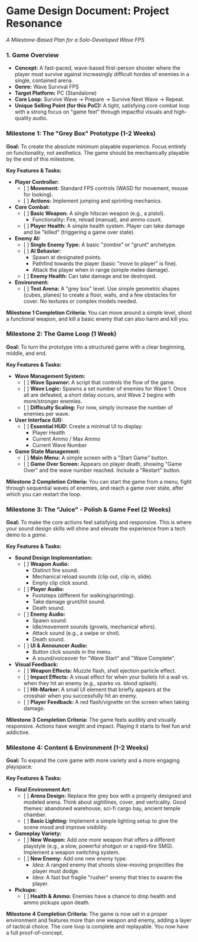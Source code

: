 # **Game Design Document: Project Resonance**

*A Milestone-Based Plan for a Solo-Developed Wave FPS*

### **1\. Game Overview**

* **Concept:** A fast-paced, wave-based first-person shooter where the player must survive against increasingly difficult hordes of enemies in a single, contained arena.  
* **Genre:** Wave Survival FPS  
* **Target Platform:** PC (Standalone)  
* **Core Loop:** Survive Wave \-\> Prepare \-\> Survive Next Wave \-\> Repeat.  
* **Unique Selling Point (for this PoC):** A tight, satisfying core combat loop with a strong focus on "game feel" through impactful visuals and high-quality audio.

### **Milestone 1: The "Grey Box" Prototype (1-2 Weeks)**

**Goal:** To create the absolute minimum playable experience. Focus entirely on functionality, not aesthetics. The game should be mechanically playable by the end of this milestone.

**Key Features & Tasks:**

* **Player Controller:**  
  * \[ \] **Movement:** Standard FPS controls (WASD for movement, mouse for looking).  
  * \[ \] **Actions:** Implement jumping and sprinting mechanics.  
* **Core Combat:**  
  * \[ \] **Basic Weapon:** A single hitscan weapon (e.g., a pistol).  
    * Functionality: Fire, reload (manual), and ammo count.  
  * \[ \] **Player Health:** A simple health system. Player can take damage and be "killed" (triggering a game over state).  
* **Enemy AI:**  
  * \[ \] **Single Enemy Type:** A basic "zombie" or "grunt" archetype.  
  * \[ \] **AI Behavior:**  
    * Spawn at designated points.  
    * Pathfind towards the player (basic "move to player" is fine).  
    * Attack the player when in range (simple melee damage).  
  * \[ \] **Enemy Health:** Can take damage and be destroyed.  
* **Environment:**  
  * \[ \] **Test Arena:** A "grey box" level. Use simple geometric shapes (cubes, planes) to create a floor, walls, and a few obstacles for cover. No textures or complex models needed.

**Milestone 1 Completion Criteria:** You can move around a simple level, shoot a functional weapon, and kill a basic enemy that can also harm and kill you.

### **Milestone 2: The Game Loop (1 Week)**

**Goal:** To turn the prototype into a structured game with a clear beginning, middle, and end.

**Key Features & Tasks:**

* **Wave Management System:**  
  * \[ \] **Wave Spawner:** A script that controls the flow of the game.  
  * \[ \] **Wave Logic:** Spawns a set number of enemies for Wave 1\. Once all are defeated, a short delay occurs, and Wave 2 begins with more/stronger enemies.  
  * \[ \] **Difficulty Scaling:** For now, simply increase the number of enemies per wave.  
* **User Interface (UI):**  
  * \[ \] **Essential HUD:** Create a minimal UI to display:  
    * Player Health  
    * Current Ammo / Max Ammo  
    * Current Wave Number  
* **Game State Management:**  
  * \[ \] **Main Menu:** A simple screen with a "Start Game" button.  
  * \[ \] **Game Over Screen:** Appears on player death, showing "Game Over" and the wave number reached. Include a "Restart" button.

**Milestone 2 Completion Criteria:** You can start the game from a menu, fight through sequential waves of enemies, and reach a game over state, after which you can restart the loop.

### **Milestone 3: The "Juice" \- Polish & Game Feel (2 Weeks)**

**Goal:** To make the core actions feel satisfying and responsive. This is where your sound design skills will shine and elevate the experience from a tech demo to a *game*.

**Key Features & Tasks:**

* **Sound Design Implementation:**  
  * \[ \] **Weapon Audio:**  
    * Distinct fire sound.  
    * Mechanical reload sounds (clip out, clip in, slide).  
    * Empty clip click sound.  
  * \[ \] **Player Audio:**  
    * Footsteps (different for walking/sprinting).  
    * Take damage grunt/hit sound.  
    * Death sound.  
  * \[ \] **Enemy Audio:**  
    * Spawn sound.  
    * Idle/movement sounds (growls, mechanical whirs).  
    * Attack sound (e.g., a swipe or shot).  
    * Death sound.  
  * \[ \] **UI & Announcer Audio:**  
    * Button click sounds in the menu.  
    * A sound/voiceover for "Wave Start" and "Wave Complete".  
* **Visual Feedback:**  
  * \[ \] **Weapon Effects:** Muzzle flash, shell ejection particle effect.  
  * \[ \] **Impact Effects:** A visual effect for when your bullets hit a wall vs. when they hit an enemy (e.g., sparks vs. blood splash).  
  * \[ \] **Hit-Marker:** A small UI element that briefly appears at the crosshair when you successfully hit an enemy.  
  * \[ \] **Player Feedback:** A red flash/vignette on the screen when taking damage.

**Milestone 3 Completion Criteria:** The game feels audibly and visually responsive. Actions have weight and impact. Playing it starts to feel fun and addictive.

### **Milestone 4: Content & Environment (1-2 Weeks)**

**Goal:** To expand the core game with more variety and a more engaging playspace.

**Key Features & Tasks:**

* **Final Environment Art:**  
  * \[ \] **Arena Design:** Replace the grey box with a properly designed and modeled arena. Think about sightlines, cover, and verticality. Good themes: abandoned warehouse, sci-fi cargo bay, ancient temple chamber.  
  * \[ \] **Basic Lighting:** Implement a simple lighting setup to give the scene mood and improve visibility.  
* **Gameplay Variety:**  
  * \[ \] **New Weapon:** Add one more weapon that offers a different playstyle (e.g., a slow, powerful shotgun or a rapid-fire SMG). Implement a weapon switching system.  
  * \[ \] **New Enemy:** Add one new enemy type.  
    * *Idea:* A ranged enemy that shoots slow-moving projectiles the player must dodge.  
    * *Idea:* A fast but fragile "rusher" enemy that tries to swarm the player.  
* **Pickups:**  
  * \[ \] **Health & Ammo:** Enemies have a chance to drop health and ammo pickups upon death.

**Milestone 4 Completion Criteria:** The game is now set in a proper environment and features more than one weapon and enemy, adding a layer of tactical choice. The core loop is complete and replayable. You now have a full proof-of-concept.